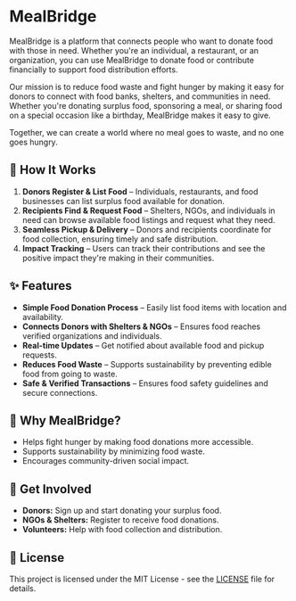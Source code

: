 # MealBridge

MealBridge is a platform that connects people who want to donate food with those in need. Whether you're an individual, a restaurant, or an organization, you can use MealBridge to donate food or contribute financially to support food distribution efforts.

Our mission is to reduce food waste and fight hunger by making it easy for donors to connect with food banks, shelters, and communities in need. Whether you're donating surplus food, sponsoring a meal, or sharing food on a special occasion like a birthday, MealBridge makes it easy to give.

Together, we can create a world where no meal goes to waste, and no one goes hungry.

## 🚀 How It Works

1. **Donors Register & List Food** – Individuals, restaurants, and food businesses can list surplus food available for donation.
2. **Recipients Find & Request Food** – Shelters, NGOs, and individuals in need can browse available food listings and request what they need.
3. **Seamless Pickup & Delivery** – Donors and recipients coordinate for food collection, ensuring timely and safe distribution.
4. **Impact Tracking** – Users can track their contributions and see the positive impact they're making in their communities.

## ✨ Features

- **Simple Food Donation Process** – Easily list food items with location and availability.
- **Connects Donors with Shelters & NGOs** – Ensures food reaches verified organizations and individuals.
- **Real-time Updates** – Get notified about available food and pickup requests.
- **Reduces Food Waste** – Supports sustainability by preventing edible food from going to waste.
- **Safe & Verified Transactions** – Ensures food safety guidelines and secure connections.

## 🎯 Why MealBridge?

- Helps fight hunger by making food donations more accessible.
- Supports sustainability by minimizing food waste.
- Encourages community-driven social impact.

## 📌 Get Involved

- **Donors:** Sign up and start donating your surplus food.
- **NGOs & Shelters:** Register to receive food donations.
- **Volunteers:** Help with food collection and distribution.


## 📄 License

This project is licensed under the MIT License - see the [LICENSE](LICENSE) file for details.
